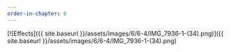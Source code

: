 ```yaml
---
order-in-chapter: 6
---
```


[![Effects]({{ site.baseurl }}/assets/images/6/6-4/IMG_7936-1-(34).png)]({{
site.baseurl }}/assets/images/6/6-4/IMG_7936-1-(34).png)
